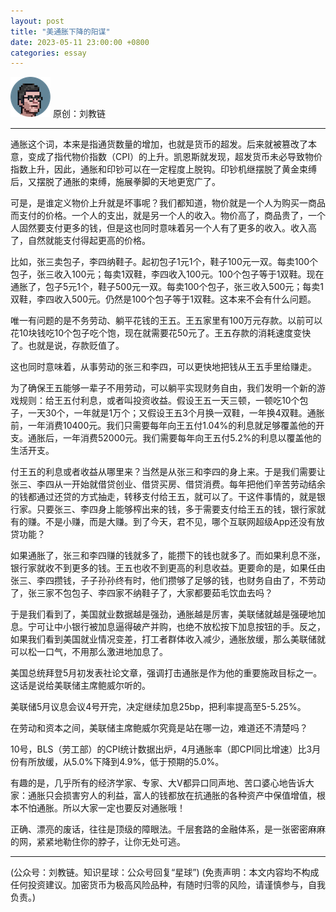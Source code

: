 ```yaml
---
layout: post
title: "美通胀下降的阳谋"
date: 2023-05-11 23:00:00 +0800
categories: essay
---
```


![](/images/ordinal-1835811752116542.png)
原创：刘教链

* * *

通胀这个词，本来是指通货数量的增加，也就是货币的超发。后来就被篡改了本意，变成了指代物价指数（CPI）的上升。凯恩斯就发现，超发货币未必导致物价指数上升，因此，通胀和印钞可以在一定程度上脱钩。印钞机继摆脱了黄金束缚后，又摆脱了通胀的束缚，施展拳脚的天地更宽广了。

可是，是谁定义物价上升就是坏事呢？我们都知道，物价就是一个人为购买一商品而支付的价格。一个人的支出，就是另一个人的收入。物价高了，商品贵了，一个人固然要支付更多的钱，但是这也同时意味着另一个人有了更多的收入。收入高了，自然就能支付得起更高的价格。

比如，张三卖包子，李四纳鞋子。起初包子1元1个，鞋子100元一双。每卖100个包子，张三收入100元；每卖1双鞋，李四收入100元。100个包子等于1双鞋。现在通胀了，包子5元1个，鞋子500元一双。每卖100个包子，张三收入500元；每卖1双鞋，李四收入500元。仍然是100个包子等于1双鞋。这本来不会有什么问题。

唯一有问题的是不务劳动、躺平花钱的王五。王五家里有100万元存款。以前可以花10块钱吃10个包子吃个饱，现在就需要花50元了。王五存款的消耗速度变快了。也就是说，存款贬值了。

这也同时意味着，从事劳动的张三和李四，可以更快地把钱从王五手里给赚走。

为了确保王五能够一辈子不用劳动，可以躺平实现财务自由，我们发明一个新的游戏规则：给王五付利息，或者叫投资收益。假设王五一天三顿，一顿吃10个包子，一天30个，一年就是1万个；又假设王五3个月换一双鞋，一年换4双鞋。通胀前，一年消费10400元。我们只需要每年向王五付1.04%的利息就足够覆盖他的开支。通胀后，一年消费52000元。我们需要每年向王五付5.2%的利息以覆盖他的生活开支。

付王五的利息或者收益从哪里来？当然是从张三和李四的身上来。于是我们需要让张三、李四从一开始就借贷创业、借贷买房、借贷消费。每年把他们辛苦劳动结余的钱都通过还贷的方式抽走，转移支付给王五，就可以了。干这件事情的，就是银行家。只要张三、李四身上能够榨出来的钱，多于需要支付给王五的钱，银行家就有的赚。不是小赚，而是大赚。到了今天，君不见，哪个互联网超级App还没有放贷功能？

如果通胀了，张三和李四赚的钱就多了，能攒下的钱也就多了。而如果利息不涨，银行家就收不到更多的钱。王五也收不到更高的利息收益。更要命的是，如果任由张三、李四攒钱，子子孙孙终有时，他们攒够了足够的钱，也财务自由了，不劳动了，张三家不包包子、李四家不纳鞋子了，大家都要茹毛饮血去吗？

于是我们看到了，美国就业数据越是强劲，通胀越是厉害，美联储就越是强硬地加息。宁可让中小银行被加息逼得破产并购，也绝不放松按下加息按钮的手。反之，如果我们看到美国就业情况变差，打工者群体收入减少，通胀放缓，那么美联储就可以松一口气，不用那么激进地加息了。

美国总统拜登5月初发表社论文章，强调打击通胀是作为他的重要施政目标之一。这话是说给美联储主席鲍威尔听的。

美联储5月议息会议4号开完，决定继续加息25bp，把利率提高至5-5.25%。

在劳动和资本之间，美联储主席鲍威尔究竟是站在哪一边，难道还不清楚吗？

10号，BLS（劳工部）的CPI统计数据出炉，4月通胀率（即CPI同比增速）比3月份有所放缓，从5.0%下降到4.9%，低于预期的5.0%。

有趣的是，几乎所有的经济学家、专家、大V都异口同声地、苦口婆心地告诉大家：通胀只会损害穷人的利益，富人的钱都放在抗通胀的各种资产中保值增值，根本不怕通胀。所以大家一定也要反对通胀哦！

正确、漂亮的废话，往往是顶级的障眼法。千层套路的金融体系，是一张密密麻麻的网，紧紧地勒住你的脖子，让你无处可逃。

* * *

(公众号：刘教链。知识星球：公众号回复“星球”)
(免责声明：本文内容均不构成任何投资建议。加密货币为极高风险品种，有随时归零的风险，请谨慎参与，自我负责。)
